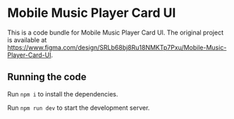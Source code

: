
  # Mobile Music Player Card UI

  This is a code bundle for Mobile Music Player Card UI. The original project is available at https://www.figma.com/design/SRLb68bj8Ru18NMKTp7Pxu/Mobile-Music-Player-Card-UI.

  ## Running the code

  Run `npm i` to install the dependencies.

  Run `npm run dev` to start the development server.
  